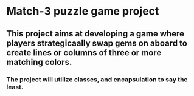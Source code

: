 # Match-3 puzzle game project

## This project aims at developing a game where players strategicaally swap gems on aboard to create lines or columns of three or more matching colors.

### The project will utilize classes, and encapsulation to say the least.
